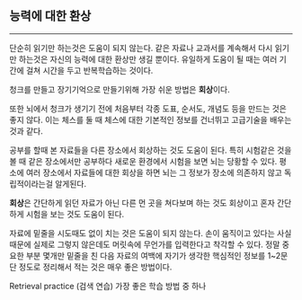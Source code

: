 ## 능력에 대한 환상
---
단순히 읽기만 하는것은 도움이 되지 않는다. 같은 자료나 교과서를 계속해서 다시 읽기만 하는것은 자신의 능력에 대한 환상만 생길 뿐이다. 유일하게 도움이 될 때는 여러 기간에 걸쳐 시간을 두고 반복학습하는 것이다.

청크를 만들고 장기기억으로 만들기위해 가장 쉬운 방법은 **회상**이다.

또한 뇌에서 청크가 생기기 전에 처음부터 각종 도표, 순서도, 개념도 등을 만드는 것은 좋지 않다. 이는 체스를 둘 때 체스에 대한 기본적인 정보를 건너뛰고 고급기술을 배우는 것과 같다.

공부를 할때 본 자료들을 다른 장소에서 회상하는 것도 도움이 된다. 특히 시험같은 것을 볼 때 같은 장소에서만 공부하다 새로운 환경에서 시험을 보면 뇌는 당황할 수 있다. 평소에 여러 장소에서 자료들에 대한 회상을 하면 뇌는 그 정보가 장소에 의존하지 않고 독립적이라는걸 알게된다.

**회상**은 간단하게 읽던 자료가 아닌 다른 먼 곳을 쳐다보며 하는 것도 회상이고 혼자 간단하게 시험을 보는 것도 도움이 된다.

자료에 밑줄을 시도때도 없이 치는 것은 도움이 되지 않는다. 손이 움직이고 있다는 사실 때문에 실제로 그렇지 않은데도 머릿속에 무언가를 입력한다고 착각할 수 있다. 정말 중요한 부분 몇개만 밑줄을 친 다음 자료의 여백에 자기가 생각한 핵심적인 정보를 1~2문단 정도로 정리해서 적는 것은 매우 좋은 방법이다.

Retrieval practice (검색 연습) 가장 좋은 학습 방법 중 하나
